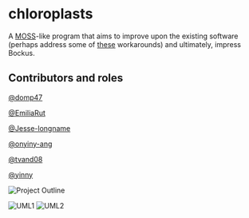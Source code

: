 # chloroplasts

A [MOSS](https://theory.stanford.edu/~aiken/moss/)-like program that aims to
improve upon the existing software (perhaps address some of [these](https://github.com/genchang1234/How-to-cheat-in-computer-science-101) workarounds) and ultimately, impress Bockus.

## Contributors and roles

[@domp47](https://github.com/domp47)

[@EmiliaRut](https://github.com/EmiliaRut)

[@Jesse-longname](https://github.com/Jesse-longname)

[@onyiny-ang](https://github.com/@onyiny-ang)

[@tvand08](https://github.com/@tvand08)

[@yinny](https://github.com/@yinny)

![Project Outline](https://github.com/onyiny-ang/chloroplasts/blob/master/ProjectStatement.jpeg)

![UML1](https://github.com/onyiny-ang/chloroplasts/blob/master/UML1.jpeg)
![UML2](https://github.com/onyiny-ang/chloroplasts/blob/master/UML.jpeg)


